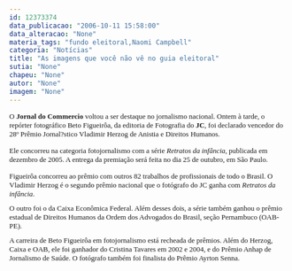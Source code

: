 ```yaml
---
id: 12373374
data_publicacao: "2006-10-11 15:58:00"
data_alteracao: "None"
materia_tags: "fundo eleitoral,Naomi Campbell"
categoria: "Notícias"
title: "As imagens que você não vê no guia eleitoral"
sutia: "None"
chapeu: "None"
autor: "None"
imagem: "None"
---
```

<p><P><FONT size=1><FONT face=Verdana size=2>O <B>Jornal do Commercio</B> voltou a ser destaque no jornalismo nacional. Ontem à tarde, o repórter fotográfico Beto Figueirôa, da editoria de Fotografia do <B>JC</B>, foi declarado vencedor do 28º Prêmio Jornal?stico Vladimir Herzog de Anistia e Direitos Humanos. </FONT></FONT></P></p>
<p><P><FONT size=1><FONT face=Verdana size=2>Ele concorreu na categoria fotojornalismo com a série <I>Retratos da infância</I>, publicada em dezembro de 2005. A entrega da premiação será feita no dia 25 de outubro, em São Paulo. </FONT></P></p>
<p><P><FONT face=Verdana size=2>Figueirôa concorreu ao prêmio com outros 82 trabalhos de profissionais de todo o Brasil. O Vladimir Herzog é o segundo prêmio nacional que o fotógrafo do JC ganha com <I>Retratos da infância</I>. </FONT></P></p>
<p><P><FONT face=Verdana size=2>O outro foi o da Caixa Econômica Federal. Além desses dois, a série também ganhou o prêmio estadual de Direitos Humanos da Ordem dos Advogados do Brasil, seção Pernambuco (OAB-PE). </FONT></P></p>
<p><P><FONT face=Verdana><FONT size=2>A carreira de Beto Figueirôa em fotojornalismo está recheada de prêmios. Além do Herzog, Caixa e OAB, ele foi ganhador do Cristina Tavares em 2002 e 2004, e do Prêmio Anhap de Jornalismo de Saúde. O fotógrafo também foi finalista do Prêmio Ayrton Senna.</FONT> </FONT></P></FONT> </p>
